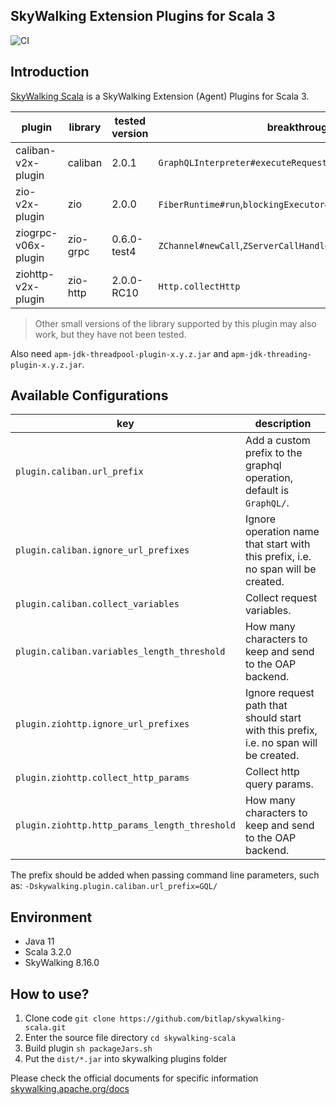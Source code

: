 SkyWalking Extension Plugins for Scala 3
---

![CI][Badge-CI]


[Badge-CI]: https://github.com/bitlap/skywalking-scala/actions/workflows/ScalaCI.yml/badge.svg

## Introduction

[SkyWalking Scala](https://github.com/bitlap/skywalking-scala) is a SkyWalking Extension (Agent) Plugins for Scala 3.


| plugin              | library  | tested version | breakthrough points                                                   |
|---------------------|----------|----------------|-----------------------------------------------------------------------|
| caliban-v2x-plugin  | caliban  | 2.0.1          | `GraphQLInterpreter#executeRequest`                                   |
| zio-v2x-plugin      | zio      | 2.0.0          | `FiberRuntime#run`,`blockingExecutor#submit`,`zio.Scheduler#schedule` |
| ziogrpc-v06x-plugin | zio-grpc | 0.6.0-test4    | `ZChannel#newCall`,`ZServerCallHandler#startCall`,`ZServerCall`       |
| ziohttp-v2x-plugin  | zio-http | 2.0.0-RC10     | `Http.collectHttp`                                                    |

> Other small versions of the library supported by this plugin may also work, but they have not been tested.

Also need `apm-jdk-threadpool-plugin-x.y.z.jar` and `apm-jdk-threading-plugin-x.y.z.jar`.

## Available Configurations
| key                                           | description                                                                           |
|-----------------------------------------------|---------------------------------------------------------------------------------------|
| `plugin.caliban.url_prefix`                   | Add a custom prefix to the graphql operation, default is `GraphQL/`.                  |
| `plugin.caliban.ignore_url_prefixes`          | Ignore operation name that start with this prefix, i.e. no span will be created.      |
| `plugin.caliban.collect_variables`            | Collect request variables.                                                            |
| `plugin.caliban.variables_length_threshold`   | How many characters to keep and send to the OAP backend.                              |
| `plugin.ziohttp.ignore_url_prefixes`          | Ignore request path that should start with this prefix, i.e. no span will be created. |
| `plugin.ziohttp.collect_http_params`          | Collect http query params.                                                            |
| `plugin.ziohttp.http_params_length_threshold` | How many characters to keep and send to the OAP backend.                              |

The prefix should be added when passing command line parameters, such as: `-Dskywalking.plugin.caliban.url_prefix=GQL/`

## Environment

- Java 11
- Scala 3.2.0
- SkyWalking 8.16.0

## How to use?

1. Clone code `git clone https://github.com/bitlap/skywalking-scala.git`
2. Enter the source file directory `cd skywalking-scala`
3. Build plugin `sh packageJars.sh`
4. Put the `dist/*.jar` into skywalking plugins folder

Please check the official documents for specific information
[skywalking.apache.org/docs](https://skywalking.apache.org/docs/skywalking-java/v8.15.0/en/setup/service-agent/java-agent/readme/)